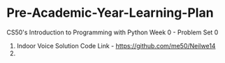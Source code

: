 # Pre-Academic-Year-Learning-Plan
CS50's Introduction to Programming with Python
Week 0 - Problem Set 0

1. Indoor Voice Solution Code Link - https://github.com/me50/Neilwe14
2. 
